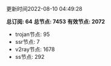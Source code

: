 更新时间2022-08-10 04:49:28

**总订阅: 64**
**总节点: 7453**
**有效节点: 2072**
- trojan节点: 95
- ssr节点: 7
- v2ray节点: 1678
- ss节点: 292
